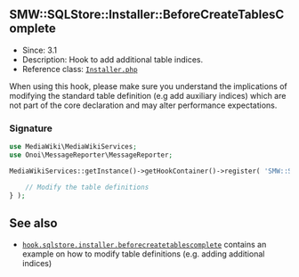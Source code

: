 ## SMW::SQLStore::Installer::BeforeCreateTablesComplete

* Since: 3.1
* Description: Hook to add additional table indices.
* Reference class: [`Installer.php`][Installer.php]

When using this hook, please make sure you understand the implications of modifying the standard table definition (e.g add auxiliary indices) which are not part of the core declaration and may alter performance expectations.

### Signature

```php
use MediaWiki\MediaWikiServices;
use Onoi\MessageReporter\MessageReporter;

MediaWikiServices::getInstance()->getHookContainer()->register( 'SMW::SQLStore::Installer::BeforeCreateTablesComplete', function( array $tables, $messageReporter ) {

	// Modify the table definitions
} );
```

## See also

- [`hook.sqlstore.installer.beforecreatetablescomplete`](https://github.com/SemanticMediaWiki/SemanticMediaWiki/blob/master/docs/examples/hook.sqlstore.installer.beforecreatetablescomplete.md) contains an example on how to modify table definitions (e.g. adding additional indices)

[Installer.php]:https://github.com/SemanticMediaWiki/SemanticMediaWiki/blob/master/src/SQLStore/Installer.php
